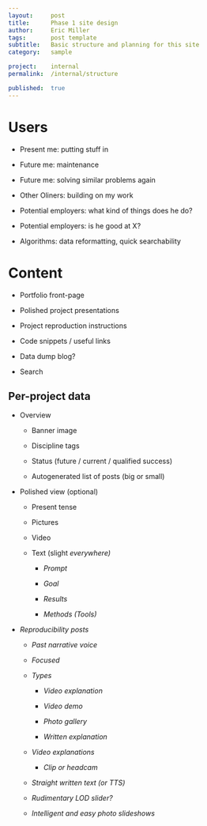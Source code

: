 ```yaml
---
layout:     post
title:      Phase 1 site design
author:     Eric Miller
tags: 		post template
subtitle:  	Basic structure and planning for this site
category:  	sample

project:	internal
permalink:	/internal/structure

published: 	true
---
```



# Users

* Present me: putting stuff in

* Future me: maintenance 

* Future me: solving similar problems again

* Other Oliners: building on my work

* Potential employers: what kind of things does he do?

* Potential employers: is he good at X?

* Algorithms: data reformatting, quick searchability

# Content

* Portfolio front-page

* Polished project presentations

* Project reproduction instructions 

* Code snippets / useful links

* Data dump blog? 

* Search

## Per-project data

* Overview

    * Banner image

    * Discipline tags

    * Status (future / current / qualified success)

    * Autogenerated list of posts (big or small)

* Polished view (optional)

    * Present tense

    * Pictures

    * Video

    * Text (slight <em> everywhere)

        * Prompt

        * Goal

        * Results

        * Methods (Tools)

* Reproducibility posts

    * Past narrative voice

    * Focused

    * Types

        * Video explanation

        * Video demo

        * Photo gallery 

        * Written explanation

    * Video explanations 

        * Clip or headcam

    * Straight written text (or TTS)

    * Rudimentary LOD slider?

    * Intelligent and easy photo slideshows
